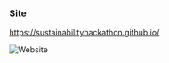 ### Site

https://sustainabilityhackathon.github.io/


![Website](https://user-images.githubusercontent.com/91603618/215253435-4edde8ea-3912-486a-a827-66b140d00552.png)

